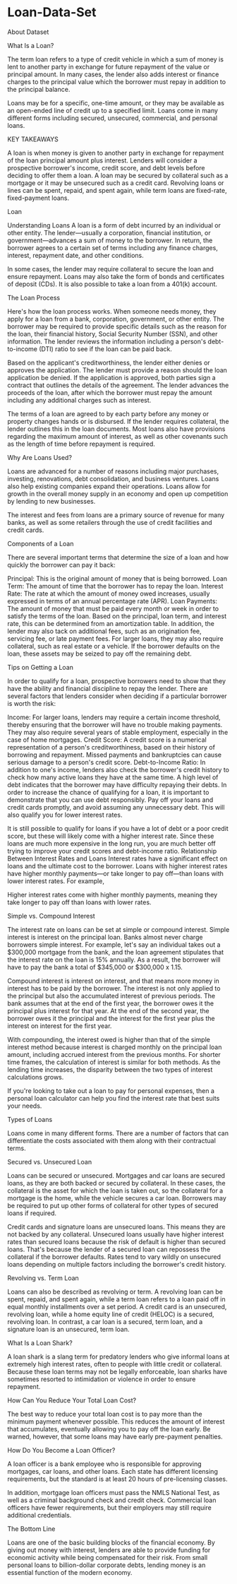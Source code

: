 # Loan-Data-Set
About Dataset

What Is a Loan?

The term loan refers to a type of credit vehicle in which a sum of money is lent to another party in exchange for future repayment of the value or principal amount. In many cases, the lender also adds interest or finance charges to the principal value which the borrower must repay in addition to the principal balance.

Loans may be for a specific, one-time amount, or they may be available as an open-ended line of credit up to a specified limit. Loans come in many different forms including secured, unsecured, commercial, and personal loans.

KEY TAKEAWAYS

A loan is when money is given to another party in exchange for repayment of the loan principal amount plus interest.
Lenders will consider a prospective borrower's income, credit score, and debt levels before deciding to offer them a loan.
A loan may be secured by collateral such as a mortgage or it may be unsecured such as a credit card.
Revolving loans or lines can be spent, repaid, and spent again, while term loans are fixed-rate, fixed-payment loans.

Loan

Understanding Loans
A loan is a form of debt incurred by an individual or other entity. The lender—usually a corporation, financial institution, or government—advances a sum of money to the borrower. In return, the borrower agrees to a certain set of terms including any finance charges, interest, repayment date, and other conditions.

In some cases, the lender may require collateral to secure the loan and ensure repayment. Loans may also take the form of bonds and certificates of deposit (CDs). It is also possible to take a loan from a 401(k) account.

The Loan Process

Here's how the loan process works. When someone needs money, they apply for a loan from a bank, corporation, government, or other entity. The borrower may be required to provide specific details such as the reason for the loan, their financial history, Social Security Number (SSN), and other information. The lender reviews the information including a person's debt-to-income (DTI) ratio to see if the loan can be paid back.

Based on the applicant's creditworthiness, the lender either denies or approves the application. The lender must provide a reason should the loan application be denied. If the application is approved, both parties sign a contract that outlines the details of the agreement. The lender advances the proceeds of the loan, after which the borrower must repay the amount including any additional charges such as interest.

The terms of a loan are agreed to by each party before any money or property changes hands or is disbursed. If the lender requires collateral, the lender outlines this in the loan documents. Most loans also have provisions regarding the maximum amount of interest, as well as other covenants such as the length of time before repayment is required.

Why Are Loans Used?

Loans are advanced for a number of reasons including major purchases, investing, renovations, debt consolidation, and business ventures. Loans also help existing companies expand their operations. Loans allow for growth in the overall money supply in an economy and open up competition by lending to new businesses.

The interest and fees from loans are a primary source of revenue for many banks, as well as some retailers through the use of credit facilities and credit cards.

Components of a Loan

There are several important terms that determine the size of a loan and how quickly the borrower can pay it back:

Principal: This is the original amount of money that is being borrowed.
Loan Term: The amount of time that the borrower has to repay the loan.
Interest Rate: The rate at which the amount of money owed increases, usually expressed in terms of an annual percentage rate (APR).
Loan Payments: The amount of money that must be paid every month or week in order to satisfy the terms of the loan. Based on the principal, loan term, and interest rate, this can be determined from an amortization table.
In addition, the lender may also tack on additional fees, such as an origination fee, servicing fee, or late payment fees. For larger loans, they may also require collateral, such as real estate or a vehicle. If the borrower defaults on the loan, these assets may be seized to pay off the remaining debt.

Tips on Getting a Loan

In order to qualify for a loan, prospective borrowers need to show that they have the ability and financial discipline to repay the lender. There are several factors that lenders consider when deciding if a particular borrower is worth the risk:

Income: For larger loans, lenders may require a certain income threshold, thereby ensuring that the borrower will have no trouble making payments. They may also require several years of stable employment, especially in the case of home mortgages.
Credit Score: A credit score is a numerical representation of a person's creditworthiness, based on their history of borrowing and repayment. Missed payments and bankruptcies can cause serious damage to a person's credit score.
Debt-to-Income Ratio: In addition to one's income, lenders also check the borrower's credit history to check how many active loans they have at the same time. A high level of debt indicates that the borrower may have difficulty repaying their debts.
In order to increase the chance of qualifying for a loan, it is important to demonstrate that you can use debt responsibly. Pay off your loans and credit cards promptly, and avoid assuming any unnecessary debt. This will also qualify you for lower interest rates.

It is still possible to qualify for loans if you have a lot of debt or a poor credit score, but these will likely come with a higher interest rate. Since these loans are much more expensive in the long run, you are much better off trying to improve your credit scores and debt-income ratio.
Relationship Between Interest Rates and Loans
Interest rates have a significant effect on loans and the ultimate cost to the borrower. Loans with higher interest rates have higher monthly payments—or take longer to pay off—than loans with lower interest rates. For example,

Higher interest rates come with higher monthly payments, meaning they take longer to pay off than loans with lower rates.

Simple vs. Compound Interest

The interest rate on loans can be set at simple or compound interest. Simple interest is interest on the principal loan. Banks almost never charge borrowers simple interest. For example, let's say an individual takes out a $300,000 mortgage from the bank, and the loan agreement stipulates that the interest rate on the loan is 15% annually. As a result, the borrower will have to pay the bank a total of $345,000 or $300,000 x 1.15.

Compound interest is interest on interest, and that means more money in interest has to be paid by the borrower. The interest is not only applied to the principal but also the accumulated interest of previous periods. The bank assumes that at the end of the first year, the borrower owes it the principal plus interest for that year. At the end of the second year, the borrower owes it the principal and the interest for the first year plus the interest on interest for the first year.

With compounding, the interest owed is higher than that of the simple interest method because interest is charged monthly on the principal loan amount, including accrued interest from the previous months. For shorter time frames, the calculation of interest is similar for both methods. As the lending time increases, the disparity between the two types of interest calculations grows.

If you're looking to take out a loan to pay for personal expenses, then a personal loan calculator can help you find the interest rate that best suits your needs.

Types of Loans

Loans come in many different forms. There are a number of factors that can differentiate the costs associated with them along with their contractual terms.

Secured vs. Unsecured Loan

Loans can be secured or unsecured. Mortgages and car loans are secured loans, as they are both backed or secured by collateral. In these cases, the collateral is the asset for which the loan is taken out, so the collateral for a mortgage is the home, while the vehicle secures a car loan. Borrowers may be required to put up other forms of collateral for other types of secured loans if required.

Credit cards and signature loans are unsecured loans. This means they are not backed by any collateral. Unsecured loans usually have higher interest rates than secured loans because the risk of default is higher than secured loans. That's because the lender of a secured loan can repossess the collateral if the borrower defaults. Rates tend to vary wildly on unsecured loans depending on multiple factors including the borrower's credit history.

Revolving vs. Term Loan

Loans can also be described as revolving or term. A revolving loan can be spent, repaid, and spent again, while a term loan refers to a loan paid off in equal monthly installments over a set period. A credit card is an unsecured, revolving loan, while a home equity line of credit (HELOC) is a secured, revolving loan. In contrast, a car loan is a secured, term loan, and a signature loan is an unsecured, term loan.

What Is a Loan Shark?

A loan shark is a slang term for predatory lenders who give informal loans at extremely high interest rates, often to people with little credit or collateral. Because these loan terms may not be legally enforceable, loan sharks have sometimes resorted to intimidation or violence in order to ensure repayment.

How Can You Reduce Your Total Loan Cost?

The best way to reduce your total loan cost is to pay more than the minimum payment whenever possible. This reduces the amount of interest that accumulates, eventually allowing you to pay off the loan early. Be warned, however, that some loans may have early pre-payment penalties.

How Do You Become a Loan Officer?

A loan officer is a bank employee who is responsible for approving mortgages, car loans, and other loans. Each state has different licensing requirements, but the standard is at least 20 hours of pre-licensing classes.

In addition, mortgage loan officers must pass the NMLS National Test, as well as a criminal background check and credit check. Commercial loan officers have fewer requirements, but their employers may still require additional credentials.

The Bottom Line

Loans are one of the basic building blocks of the financial economy. By giving out money with interest, lenders are able to provide funding for economic activity while being compensated for their risk. From small personal loans to billion-dollar corporate debts, lending money is an essential function of the modern economy.

